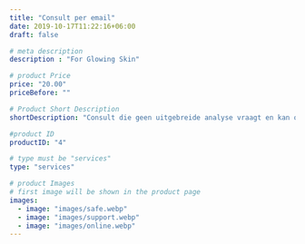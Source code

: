 ```yaml
---
title: "Consult per email"
date: 2019-10-17T11:22:16+06:00
draft: false

# meta description
description : "For Glowing Skin"

# product Price
price: "20.00"
priceBefore: ""

# Product Short Description
shortDescription: "Consult die geen uitgebreide analyse vraagt en kan ook via email oplossing geven voor bepaalde klacht/vraag"

#product ID
productID: "4"

# type must be "services"
type: "services"

# product Images
# first image will be shown in the product page
images:
  - image: "images/safe.webp"
  - image: "images/support.webp"
  - image: "images/online.webp"
---
```

